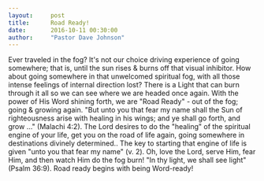 ```yaml
---
layout:     post
title:      Road Ready!
date:       2016-10-11 00:30:00
author:     "Pastor Dave Johnson"
---
```


Ever traveled in the fog?  It's not our choice driving experience of going somewhere; that is, until the sun rises & burns off that visual inhibitor.  How about going somewhere in that unwelcomed spiritual fog, with all those intense feelings of internal direction lost?  There is a Light that can burn through it all so we can see where we are headed once again.  With the power of His Word shining forth, we are "Road Ready" - out of the fog;  going & growing again. "But unto you that fear my name shall the Sun of righteousness arise with healing in his wings; and ye shall go forth, and grow ..." (Malachi 4:2).  The Lord desires to do the "healing" of the spiritual engine of your life, get you on the road of life again, going somewhere in destinations divinely determined.. The key to starting that engine of life is given "unto you that fear my name" (v. 2).  Oh, love the Lord, serve Him, fear Him, and then watch Him do the fog burn!   "In thy light, we shall see light" (Psalm 36:9).  Road ready begins with being Word-ready!
